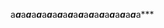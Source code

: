 a***a***a***a***a***a***a***a***a***a***a***a***a***a***a***a***a***a***a***a***a***a***a***a***a***